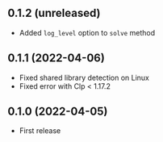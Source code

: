## 0.1.2 (unreleased)

- Added `log_level` option to `solve` method

## 0.1.1 (2022-04-06)

- Fixed shared library detection on Linux
- Fixed error with Clp < 1.17.2

## 0.1.0 (2022-04-05)

- First release
